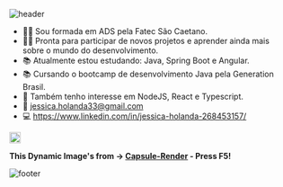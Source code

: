 ![header](https://capsule-render.vercel.app/api?type=wave&color=gradient&height=180&section=header&text=Meganekko&fontSize=70)

- 👩‍🎓 Sou formada em ADS pela Fatec São Caetano.
- 👩‍💻 Pronta para participar de novos projetos e aprender ainda mais sobre o mundo do desenvolvimento.
- 📚 Atualmente estou estudando: Java, Spring Boot e Angular. 
- 📚 Cursando o bootcamp de desenvolvimento Java pela Generation Brasil.
- 💜 Também tenho interesse em NodeJS, React e Typescript.
- 📩 jessica.holanda33@gmail.com
- 💻 https://www.linkedin.com/in/jessica-holanda-268453157/
 
 <p align="left">
 <img src="https://cdn.jsdelivr.net/npm/simple-icons@3.0.1/icons/java.svg" alt="java" width="20" height="20" style="color:green" backgroundcolor="#a3a3dc"/>
 </p>
 
**This Dynamic Image's from -> [Capsule-Render](https://github.com/kyechan99/capsule-render) - Press F5!**

![footer](https://capsule-render.vercel.app/api?type=wave&color=gradient&height=150&section=footer)


